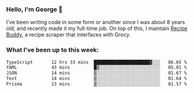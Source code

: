 ### Hello, I'm George 👋

I've been writing code in some form or another since I was about 8 years old, and recently made it my full-time job. On top of this, I maintain [Recipe Buddy](https://github.com/georgegebbett/recipe-buddy), a recipe scraper that interfaces with Grocy.  

<!--
**georgegebbett/georgegebbett** is a ✨ _special_ ✨ repository because its `README.md` (this file) appears on your GitHub profile.

Here are some ideas to get you started:

- 🔭 I’m currently working on ...
- 🌱 I’m currently learning ...
- 👯 I’m looking to collaborate on ...
- 🤔 I’m looking for help with ...
- 💬 Ask me about ...
- 📫 How to reach me: ...
- 😄 Pronouns: ...
- ⚡ Fun fact: ...
-->

### What I've been up to this week:
<!--START_SECTION:waka-->

```txt
TypeScript       12 hrs 33 mins  █████████████████████▓░░░   86.65 %
YAML             43 mins         █▒░░░░░░░░░░░░░░░░░░░░░░░   05.01 %
JSON             14 mins         ▒░░░░░░░░░░░░░░░░░░░░░░░░   01.67 %
Text             14 mins         ▒░░░░░░░░░░░░░░░░░░░░░░░░   01.64 %
Prisma           13 mins         ▒░░░░░░░░░░░░░░░░░░░░░░░░   01.57 %
```

<!--END_SECTION:waka-->
